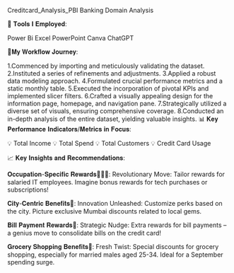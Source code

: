 Creditcard_Analysis_PBI
Banking Domain Analysis

📎 𝐓𝐨𝐨𝐥𝐬 𝐈 𝐄𝐦𝐩𝐥𝐨𝐲𝐞𝐝:

Power Bi Excel PowerPoint Canva ChatGPT

🌟𝐌𝐲 𝐖𝐨𝐫𝐤𝐟𝐥𝐨𝐰 𝐉𝐨𝐮𝐫𝐧𝐞𝐲:

1.Commenced by importing and meticulously validating the dataset.
2.Instituted a series of refinements and adjustments.
3.Applied a robust data modeling approach.
4.Formulated crucial performance metrics and a static monthly table.
5.Executed the incorporation of pivotal KPIs and implemented slicer filters.
6.Crafted a visually appealing design for the information page, homepage, and navigation pane.
7.Strategically utilized a diverse set of visuals, ensuring comprehensive coverage.
8.Conducted an in-depth analysis of the entire dataset, yielding valuable insights.
📊 𝐊𝐞𝐲 𝐏𝐞𝐫𝐟𝐨𝐫𝐦𝐚𝐧𝐜𝐞 𝐈𝐧𝐝𝐢𝐜𝐚𝐭𝐨𝐫𝐬/𝐌𝐞𝐭𝐫𝐢𝐜𝐬 𝐢𝐧 𝐅𝐨𝐜𝐮𝐬:

💡 Total Income 💡 Total Spend 💡 Total Customers 💡 Credit Card Usage

📈 𝐊𝐞𝐲 𝐈𝐧𝐬𝐢𝐠𝐡𝐭𝐬 𝐚𝐧𝐝 𝐑𝐞𝐜𝐨𝐦𝐦𝐞𝐧𝐝𝐚𝐭𝐢𝐨𝐧𝐬:

𝐎𝐜𝐜𝐮𝐩𝐚𝐭𝐢𝐨𝐧-𝐒𝐩𝐞𝐜𝐢𝐟𝐢𝐜 𝐑𝐞𝐰𝐚𝐫𝐝𝐬👩🏾‍🏫: Revolutionary Move: Tailor rewards for salaried IT employees. Imagine bonus rewards for tech purchases or subscriptions!

𝐂𝐢𝐭𝐲-𝐂𝐞𝐧𝐭𝐫𝐢𝐜 𝐁𝐞𝐧𝐞𝐟𝐢𝐭𝐬🏡: Innovation Unleashed: Customize perks based on the city. Picture exclusive Mumbai discounts related to local gems.

𝐁𝐢𝐥𝐥 𝐏𝐚𝐲𝐦𝐞𝐧𝐭 𝐑𝐞𝐰𝐚𝐫𝐝𝐬🧾: Strategic Nudge: Extra rewards for bill payments – a genius move to consolidate bills on the credit card!

𝐆𝐫𝐨𝐜𝐞𝐫𝐲 𝐒𝐡𝐨𝐩𝐩𝐢𝐧𝐠 𝐁𝐞𝐧𝐞𝐟𝐢𝐭𝐬🛒: Fresh Twist: Special discounts for grocery shopping, especially for married males aged 25-34. Ideal for a September spending surge.
